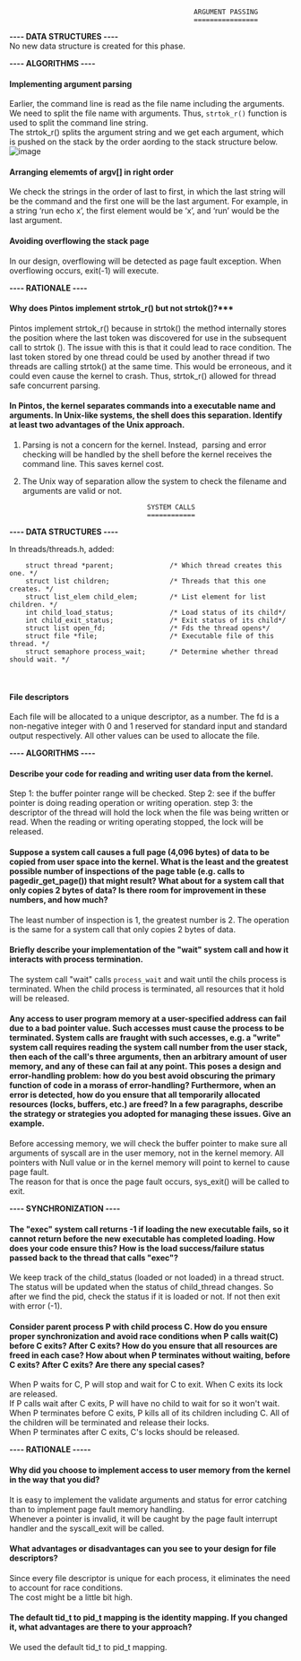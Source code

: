 
                                                  ARGUMENT PASSING
                                                  ================

**---- DATA STRUCTURES ----**
<br>
No new data structure is created for this phase.<br>


**---- ALGORITHMS ----**

#### Implementing argument parsing<br>
Earlier, the command line is read as the file name including the arguments. We need to split the file name with arguments. Thus, `strtok_r()` function is used to split the command line string.
<br>
The strtok_r() splits the argument string and we get each argument, which is pushed on the stack by the order aording to the stack structure below.
![image](https://user-images.githubusercontent.com/75989468/194738304-9fd14425-dea5-4d11-9792-12a703053721.png)

#### Arranging elememts of argv[] in right order<br>

We check the strings in the order of last to first, in which the last string will be the command and the first one will be the last argument. For example, in a string ‘run echo x’, the first element would be ‘x’, and ‘run’ would be the last argument.

#### Avoiding overflowing the stack page
In our design, overflowing will be detected as page fault exception. When overflowing occurs, exit(-1) will execute.

**---- RATIONALE ----**

#### Why does Pintos implement strtok_r() but not strtok()?***

Pintos implement strtok_r() because in strtok() the method internally stores the position where the last token was discovered for use in the subsequent call to strtok (). The issue with this is that it could lead to race condition. The last token stored by one thread could be used by another thread if two threads are calling strtok() at the same time. This would be erroneous, and it could even cause the kernel to crash. Thus, strtok_r() allowed for thread safe concurrent parsing.

#### In Pintos, the kernel separates commands into a executable name and arguments.  In Unix-like systems, the shell does this separation.  Identify at least two advantages of the Unix approach.

1. Parsing is not a concern for the kernel. Instead,  parsing and error checking will be handled by the shell before the kernel receives the command line. This saves kernel cost.

2. The Unix way of separation allow the system to check the filename and arguments are valid or
not.

                                      SYSTEM CALLS
                                      ============
                                      
**---- DATA STRUCTURES ----**

In threads/threads.h, added:
```
    struct thread *parent;              /* Which thread creates this one. */
    struct list children;               /* Threads that this one creates. */
    struct list_elem child_elem;        /* List element for list children. */
    int child_load_status;              /* Load status of its child*/
    int child_exit_status;              /* Exit status of its child*/ 
    struct list open_fd;                /* Fds the thread opens*/
    struct file *file;                  /* Executable file of this thread. */
    struct semaphore process_wait;      /* Determine whether thread should wait. */
```
<br>

#### File descriptors
Each file will be allocated to a unique descriptor, as a number. The fd is a non-negative integer with 0 and 1 reserved for standard input and standard output respectively. All other values can be used to allocate the file.

**---- ALGORITHMS ----**
#### Describe your code for reading and writing user data from the kernel.
Step 1: the buffer pointer range will be checked.
Step 2: see if the buffer pointer is doing reading operation or writing operation.
step 3: the descriptor of the thread will hold the lock when the file was being written or read. When the reading or writing operating stopped, the lock will be released. 

#### Suppose a system call causes a full page (4,096 bytes) of data to be copied from user space into the kernel.  What is the least and the greatest possible number of inspections of the page table (e.g. calls to pagedir_get_page()) that might result?  What about for a system call that only copies 2 bytes of data?  Is there room for improvement in these numbers, and how much?

The least number of inspection is 1, the greatest number is 2. The operation is the same for a system call that only copies 2 bytes of data.

#### Briefly describe your implementation of the "wait" system call and how it interacts with process termination.

The system call "wait" calls `process_wait` and wait until the chils process is terminated. When the child process is terminated, all resources that it hold will be released.

#### Any access to user program memory at a user-specified address can fail due to a bad pointer value.  Such accesses must cause the process to be terminated.  System calls are fraught with such accesses, e.g. a "write" system call requires reading the system call number from the user stack, then each of the call's three arguments, then an arbitrary amount of user memory, and any of these can fail at any point.  This poses a design and error-handling problem: how do you best avoid obscuring the primary function of code in a morass of error-handling?  Furthermore, when an error is detected, how do you ensure that all temporarily allocated resources (locks, buffers, etc.) are freed?  In a few paragraphs, describe the strategy or strategies you adopted for managing these issues.  Give an example.

Before accessing memory, we will check the buffer pointer to make sure all arguments of syscall are in the user memory, not in the kernel memory. All pointers with Null value or in the kernel memory will point to kernel to cause page fault.<br>
The reason for that is once the page fault occurs, sys_exit() will be called to exit.

**---- SYNCHRONIZATION ----**
#### The "exec" system call returns -1 if loading the new executable fails, so it cannot return before the new executable has completed loading.  How does your code ensure this?  How is the load success/failure status passed back to the thread that calls "exec"? 

We keep track of the child_status (loaded or not loaded) in a thread struct. The status will be updated when the status of child_thread changes. So after we find the pid, check the status if it is loaded or not. If not then exit with error (-1).

#### Consider parent process P with child process C.  How do you ensure proper synchronization and avoid race conditions when P calls wait(C) before C exits?  After C exits?  How do you ensure that all resources are freed in each case?  How about when P terminates without waiting, before C exits?  After C exits?  Are there any special cases?
When P waits for C, P will stop and wait for C to exit. When C exits its lock are released. <br>
If P calls wait after C exits, P will have no child to wait for so it won't wait.<br>
When P terminates before C exits, P kills all of its children including C. All of the children will be terminated and release their locks.<br>
When P terminates after C exits, C's locks should be released. 

**---- RATIONALE -----**
#### Why did you choose to implement access to user memory from the kernel in the way that you did?

It is easy to implement the validate arguments and status for error catching than to implement page fault memory handling.<br>
Whenever a pointer is invalid, it will be caught by the page fault interrupt handler and the syscall_exit will be called.

#### What advantages or disadvantages can you see to your design for file descriptors?

Since every file descriptor is unique for each process, it eliminates the need to account for race conditions. <br>
The cost might be a little bit high.

#### The default tid_t to pid_t mapping is the identity mapping. If you changed it, what advantages are there to your approach?
We used the default tid_t to pid_t mapping.

